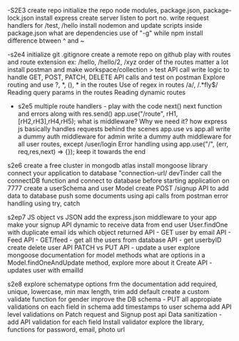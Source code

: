 -S2E3
create repo
initialize the repo
node modules, package.json, package-lock.json
install express 
create server
listen to port no.
write request handlers for /test, /hello
install nodemon and update scripts inside package.json
what are dependencies
use of "-g" while npm install
difference btween ^ and ~

-s2e4
initialize git
.gitignore 
create a remote repo on github
play with routes and route extension ex: /hello, /hello/2, /xyz
order of the routes matter a lot
install postman and make workspace/collection > test API call
write logic to handle GET, POST, PATCH, DELETE API calls and test on postman
Explore routing and use ?, *, (), * in the routes
Use of regex in routes /a/, /.*fly$/
Reading query params in the routes
Reading dynamic routes 

- s2e5
multiple route handlers - play with the code
next()
next function and errors along with res.send()
app.use("/route", rH1,[rH2,rH3],rH4,rH5);
what is middleware? Why we need it?
how express js basically handles requests behind the scenes
app.use vs app.all
write a dummy auth middleware for admin
write a dummy auth middleware for all user routes, except /user/login
Error handling using app.use("/", (err, req,res,next) => {}); keep it towards the end

s2e6
create a free cluster in mongodb atlas
install mongoose library
connect your application to database "connection-url/ devTinder
call the connectDB function and connect to database before starting application on 7777
create a userSchema and user Model
create POST /signup API to add data to database
push some documents using api calls from postman
error handling using try, catch

s2ep7
JS object vs JSON
add the express.json middleware to your app
make your signup API dynamic to receive data from 
end user 
User.findOne with duplicate email ids which object returned
API - GET user by email
API - Feed API - GET/feed - get all the users from database
API - get userbyID
create delete user API
PATCH vs PUT
API - update a user
explore mongoose documentation for model methods
what are options in a Model.findOneAndUpdate method,
explore more about it 
Create API - updates user with emailId

s2e8
explore schematype options frm the documentation
add required, unique, lowercase, min max length, trim
add default
create a custom validate function for gender
improve the DB schema - PUT all appropiate validations
on each field in schema
add timestamps to user schema
add API level validations on Patch request and Signup post api
Data sanitization - add API validation for each field
Install validator
explore the library, functions for password, email, photo url